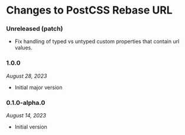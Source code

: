 # Changes to PostCSS Rebase URL

### Unreleased (patch)

- Fix handling of typed vs untyped custom properties that contain url values.

### 1.0.0

_August 28, 2023_

- Initial major version

### 0.1.0-alpha.0

_August 14, 2023_

- Initial version
